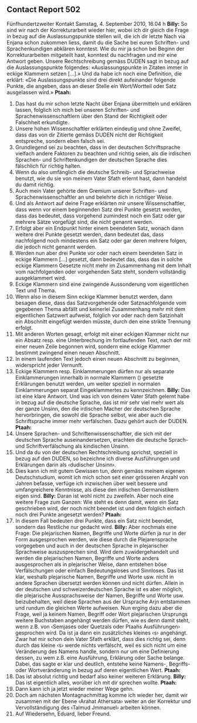 ## Contact Report 502
Fünfhundertzweiter Kontakt
Samstag, 4. September 2010, 16.04 h
**Billy:**
So sind wir nach der Korrekturarbeit wieder hier, wobei ich dir gleich die Frage in bezug auf die Auslassungspunkte stellen will, die ich dir letzte Nach via Enjana schon zukommen liess, damit du die Sache bei euren Schriften- und Sprachenkundigen abklären konntest. Wie du mir ja schon bei Beginn der Korrekturarbeiten mitgeteilt hast, konntest du nachfragen und mir eine Antwort geben. Unsere Rechtschreibung gemäss DUDEN sagt in bezug auf die Auslassungspunkte folgendes: «Auslassungspunkte in Zitaten immer in eckige Klammern setzen […].» Und da habe ich noch eine Definition, die erklärt: «Die Auslassungspunkte sind drei direkt aufeinander folgende Punkte, die angeben, dass an dieser Stelle ein Wort/Wortteil oder Satz ausgelassen wird.»
**Ptaah:**
1. Das hast du mir schon letzte Nacht über Enjana übermitteln und erklären lassen, folglich ich mich bei unseren Schriften- und Sprachenwissenschaftlern über den Stand der Richtigkeit oder Falschheit erkundigte.
2. Unsere hohen Wissenschaftler erklärten eindeutig und ohne Zweifel, dass das von dir Zitierte gemäss DUDEN nicht der Richtigkeit entspreche, sondern eben falsch sei.
3. Grundlegend sei zu beachten, dass in der deutschen Schriftsprache vielfach andere Faktoren zu beachten und richtig seien, als die irdischen Sprachen- und Schriftenkundigen der deutschen Sprache dies fälschlich für richtig halten.
4. Wenn du also umfänglich die deutsche Schreib- und Sprachweise benutzt, wie du sie von meinem Vater Sfath erlernt hast, dann handelst du damit richtig.
5. Auch mein Vater gehörte dem Gremium unserer Schriften- und Sprachenwissenschaftler an und belehrte dich in richtiger Weise.
6. Und als Antwort auf deine Frage erklärten mir unsere Wissenschaftler, dass wenn vor einem beginnenden Satz drei Punkte gesetzt werden, dass das bedeutet, dass vorgehend zumindest noch ein Satz oder gar mehrere Sätze vorgefügt sind, die nicht genannt werden.
7. Erfolgt aber ein Endpunkt hinter einem beendeten Satz, wonach dann weitere drei Punkte gesetzt werden, dann bedeutet das, dass nachfolgend noch mindestens ein Satz oder gar deren mehrere folgen, die jedoch nicht genannt werden.
8. Werden nun aber drei Punkte vor oder nach einem beendeten Satz in eckige Klammern […] gesetzt, dann bedeutet das, dass das in solche eckige Klammern Gesetzte nicht mehr im Zusammenhang mit dem Inhalt vom nachfolgenden oder vorgehenden Satz steht, sondern vollständig ausgeklammert wird.
9. Eckige Klammern sind eine zwingende Aussonderung vom eigentlichen Text und Thema.
10. Wenn also in diesem Sinn eckige Klammer benutzt werden, dann besagen diese, dass das Satzvorgehende oder Satznachfolgende vom gegebenen Thema abfällt und keinerlei Zusammenhang mehr mit dem eigentlichen Satzwert aufweist, folglich vor oder nach dem Satzinhalt ein Abschnitt eingefügt werden müsste, durch den eine strikte Trennung erfolgt.
11. Mit anderen Worten gesagt, erfolgt mit einer eckigen Klammer nicht nur ein Absatz resp. eine Unterbrechung im fortlaufenden Text, nach der mit einer neuen Zeile begonnen wird, sondern eine eckige Klammer bestimmt zwingend einen neuen Abschnitt.
12. In einem laufenden Text jedoch einen neuen Abschnitt zu beginnen, widerspricht jeder Vernunft.
13. Eckige Klammern resp. Einklammerungen dürfen nur als separate Einklammerungen innerhalb in normale Klammern () gesetzte Erklärungen benutzt werden, um weiter speziell in normalen Einklammerungen separat Eingeklammertes zu kennzeichnen.
**Billy:**
Das ist eine klare Antwort. Und was ich von deinem Vater Sfath gelernt habe in bezug auf die deutsche Sprache, das ist mir sehr viel mehr wert als der ganze Unsinn, den die irdischen Macher der deutschen Sprache hervorbringen, die sowohl die Sprache selbst, wie aber auch die Schriftsprache immer mehr verfälschen. Dazu gehört auch der DUDEN.
**Ptaah:**
14. Unsere Sprachen- und Schriftenwissenschaftler, die sich mit der deutschen Sprache auseinandersetzen, erachten die deutsche Sprach- und Schriftverfälschung als kindischen Unsinn.
15. Und da du von der deutschen Rechtschreibung sprichst, speziell in bezug auf den DUDEN, so bezeichne ich diverse Ausführungen und Erklärungen darin als ‹dudischer Unsinn›.
16. Dies kann ich mit gutem Gewissen tun, denn gemäss meinem eigenen Deutschstudium, womit ich mich schon seit einer grösseren Anzahl von Jahren befasse, verfüge ich inzwischen über weit bessere und umfangreichere Kenntnisse, als diese den irdischen Germanistikern eigen sind.
**Billy:**
Daran ist wohl nicht zu zweifeln. Aber noch eine weitere Frage zum Ganzen: Wie steht es denn damit, wenn ein Satz geschrieben wird, der noch nicht beendet ist und dem folglich einfach noch drei Punkte angesetzt werden?
**Ptaah:**
17. In diesem Fall bedeuten drei Punkte, dass ein Satz nicht beendet, sondern das Restliche nur gedacht wird.
**Billy:**
Aber nochmals eine Frage: Die plejarischen Namen, Begriffe und Worte dürfen ja nur in der Form ausgesprochen werden, wie diese durch die Plejarensprache vorgegeben und auch in der deutschen Sprache in plejarischer Sprachweise auszusprechen sind. Wird dem zuwidergehandelt und werden die plejarischen Namen, Begriffe und Worte anders ausgesprochen als in plejarischer Weise, dann entstehen böse Verfälschungen oder einfach Bedeutungsloses und Sinnloses. Das ist klar, weshalb plejarische Namen, Begriffe und Worte usw. nicht in andere Sprachen übersetzt werden können und nicht dürfen. Allein in der deutschen und schweizerdeutschen Sprache ist es aber möglich, die plejarische Aussprachsweise der Namen, Begriffe und Worte usw. beizubehalten, weil diese Sprachen aus der Ursprache Arjn entstammen und rundum die gleichen Werte aufweisen. Nun erging dazu aber die Frage, weil ja keinem Namen, Begriff oder Wort plejarischen Ursprungs weitere Buchstaben angehängt werden dürfen, wie es denn damit steht, wenn z.B. von ‹Semjases oder Quetzals oder Ptaahs Ausführungen› gesprochen wird. Da ist ja dann ein zusätzliches kleines ‹s› angehängt. Zwar hat mir schon dein Vater Sfath erklärt, dass dies richtig sei, denn durch das kleine ‹s› werde nichts verfälscht, weil es sich nicht um eine Veränderung des Namens handle, sondern nur um eine Definierung dessen, zu wem z.B. eine Ausführung, Erklärung oder Sache belange. Dabei, das sagte er klar und deutlich, entstehe keine Namens-, Begriffs-oder Wortveränderung in bezug auf deren eigentlichen Wert.
**Ptaah:**
18. Das ist absolut richtig und bedarf also keiner weiteren Erklärung.
**Billy:**
Das ist eigentlich alles, worüber ich mit dir sprechen wollte.
**Ptaah:**
19. Dann kann ich ja jetzt wieder meiner Wege gehn.
20. Doch am nächsten Montagnachmittag komme ich wieder her, damit wir zusammen mit der Ebene ‹Arahat Athersata› weiter an der Korrektur und Vervollständigung des ‹Talmud Jmmanuel› arbeiten können.
21. Auf Wiedersehn, Eduard, lieber Freund.